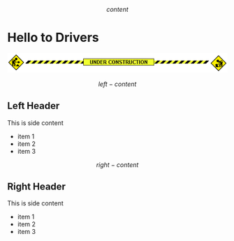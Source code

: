 $$ content $$

# Hello to Drivers

<center>
  <img src="/assets/construction.gif" alt="under construction" />
</center>

$$ left-content $$

## Left Header

This is side content

- item 1
- item 2
- item 3

$$ right-content $$

## Right Header

This is side content

- item 1
- item 2
- item 3
